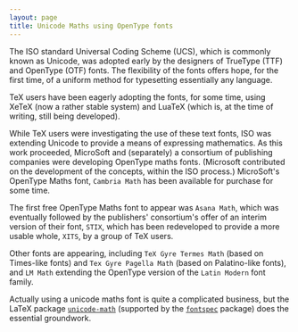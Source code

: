 ```yaml
---
layout: page
title: Unicode Maths using OpenType fonts
---
```





The ISO standard Universal Coding Scheme (UCS), which is
commonly known as Unicode, was adopted early by the designers of
TrueType (TTF) and OpenType (OTF) fonts.  The
flexibility of the fonts offers hope, for the first time, of a uniform
method for typesetting essentially any language.


TeX users have been eagerly adopting the fonts, for some time,
using XeTeX (now a rather stable system) and LuaTeX (which is,
at the time of writing, still being developed).


While TeX users were investigating the use of these text fonts,
ISO was extending Unicode to provide a means of expressing
mathematics.  As this work proceeded, MicroSoft and (separately) a
consortium of publishing companies were developing OpenType maths
fonts.  (Microsoft contributed on the development of the concepts,
within the ISO process.)  MicroSoft's OpenType Maths font,
`Cambria Math` has been available for purchase for some time.


The first free OpenType Maths font to appear was 
`Asana Math`, which was eventually followed by
the publishers' consortium's offer of an interim version
of their font, `STIX`, which has been
redeveloped to provide a more usable whole, `XITS`, by a group
of TeX users.


Other fonts are appearing, including 
`TeX Gyre Termes Math` (based on Times-like fonts) and
`Tex Gyre Pagella Math` (based on Palatino-like fonts),
and `LM Math` extending the OpenType version of the
`Latin Modern` font family.


Actually using a unicode maths font is quite a complicated business,
but the LaTeX package [`unicode-math`](http://ctan.org/pkg/unicode-math) (supported
by the [`fontspec`](http://ctan.org/pkg/fontspec) package) does the essential groundwork.


